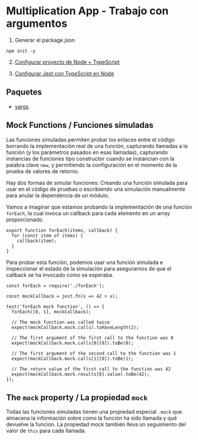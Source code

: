 # Multiplication App - Trabajo con argumentos

1. Generar el package.json
```
npm init -y
```

2. [Configurar proyecto de Node + TypeScript](https://gist.github.com/Klerith/47af527da090043f604b972b22dd4c01)

3. [Configurar Jest con TypeScript en Node](https://gist.github.com/Klerith/98d7b1bc0f1525e892f260813cad1007)

## Paquetes
- [yargs](https://www.npmjs.com/package/yargs)


## Mock Functions / Funciones simuladas
Las funciones simuladas permiten probar los enlaces entre el código borrando la implementación real de una función, capturando llamadas a la función (y los parámetros pasados en esas llamadas), capturando instancias de funciones tipo constructor cuando se instancian con la palabra clave ```new```, y permitiendo la configuración en el momento de la prueba de valores de retorno.

Hay dos formas de simular funciones: Creando una función simulada para usar en el código de pruebas o escribiendo una simulación manualmente para anular la dependencia de un módulo.

Vamos a imaginar que estamos probando la implementación de una función ```forEach```, la cual invoca un callback para cada elemento en un array proporcionado.
```
export function forEach(items, callback) {
  for (const item of items) {
    callback(item);
  }
}
```

Para probar esta función, podemos usar una función simulada e inspeccionar el estado de la simulación para asegurarnos de que el callback se ha invocado como se esperaba.

```
const forEach = require('./forEach');

const mockCallback = jest.fn(x => 42 + x);

test('forEach mock function', () => {
  forEach([0, 1], mockCallback);

  // The mock function was called twice
  expect(mockCallback.mock.calls).toHaveLength(2);

  // The first argument of the first call to the function was 0
  expect(mockCallback.mock.calls[0][0]).toBe(0);

  // The first argument of the second call to the function was 1
  expect(mockCallback.mock.calls[1][0]).toBe(1);

  // The return value of the first call to the function was 42
  expect(mockCallback.mock.results[0].value).toBe(42);
});
```

## The ```mock``` property / La propiedad ```mock```
Todas las funciones simuladas tienen una propiedad especial ```.mock``` que almacena la información sobre como la función ha sido llamada y qué devuelve la función. La propiedad mock también lleva un seguimiento del valor de ```this``` para cada llamada.